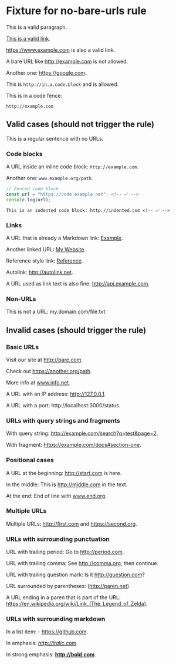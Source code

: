 # Fixture for no-bare-urls rule

This is a valid paragraph.

[This is a valid link](https://example.com). <!-- ✅ -->

<https://www.example.com> is also a valid link. <!-- ✅ -->

A bare URL like http://example.com is not allowed. <!-- ❌ -->

Another one: https://google.com. <!-- ❌ -->

This is `http://in.a.code.block` and is allowed. <!-- ✅ -->

This is in a code fence:

```
http://example.com
```

<!-- ✅ -->

## Valid cases (should not trigger the rule)

This is a regular sentence with no URLs. <!-- ✅ -->

### Code blocks

A URL inside an inline code block: `http://example.com`. <!-- ✅ -->

Another one: `www.example.org/path`. <!-- ✅ -->

```javascript
// Fenced code block
const url = "https://code.example.net"; <!-- ✅ -->
console.log(url);
```

    This is an indented code block: http://indented.com <!-- ✅ -->

### Links

A URL that is already a Markdown link: [Example](http://example.com). <!-- ✅ -->

Another linked URL: [My Website](http://example.com). <!-- ✅ -->

Reference style link: [Reference][1]. <!-- ✅ -->

[1]: http://reference.com

Autolink: <http://autolink.net>. <!-- ✅ -->

A URL used as link text is also fine: http://api.example.com. <!-- ❌ -->

### Non-URLs

This is not a URL: my.domain.com/file.txt <!-- ✅ -->

## Invalid cases (should trigger the rule)

### Basic URLs

Visit our site at http://bare.com. <!-- ❌ fix: Visit our site at link. -->

Check out https://another.org/path. <!-- ❌ fix: Check out link. -->

More info at www.info.net. <!-- ❌ fix: More info at link. -->

A URL with an IP address: http://127.0.0.1. <!-- ❌ fix: A URL with an IP address: link. -->

A URL with a port: http://localhost:3000/status. <!-- ❌ fix: A URL with a port: link. -->

### URLs with query strings and fragments

With query string: http://example.com/search?q=test&page=2. <!-- ❌ fix: With query string: link. -->

With fragment: https://example.com/docs#section-one. <!-- ❌ fix: With fragment: link. -->

### Positional cases

A URL at the beginning: http://start.com is here. <!-- ❌ fix: link is here. -->

In the middle: This is http://middle.com in the text. <!-- ❌ fix: In the middle: This is link in the text. -->

At the end: End of line with www.end.org. <!-- ❌ fix: At the end: End of line with link. -->

### Multiple URLs

Multiple URLs: http://first.com and https://second.org. <!-- ❌ fix: Multiple URLs: link and link. -->

### URLs with surrounding punctuation

URL with trailing period: Go to http://period.com. <!-- ❌ fix: Go to link. -->

URL with trailing comma: See http://comma.org, then continue. <!-- ❌ fix: See link, then continue. -->

URL with trailing question mark: Is it http://question.com? <!-- ❌ fix: Is it link? -->

URL surrounded by parentheses: (http://paren.net). <!-- ❌ fix: (link). -->

A URL ending in a paren that is part of the URL: https://en.wikipedia.org/wiki/Link_(The_Legend_of_Zelda). <!-- ❌ fix: A URL ending in a paren that is part of the URL: link). -->

### URLs with surrounding markdown

In a list item: - https://github.com. <!-- ❌ fix: In a list item: - link. -->

In emphasis: *http://italic.com*. <!-- ❌ fix: In emphasis: *link*. -->

In strong emphasis: **http://bold.com**. <!-- ❌ fix: In strong emphasis: **link**. -->
